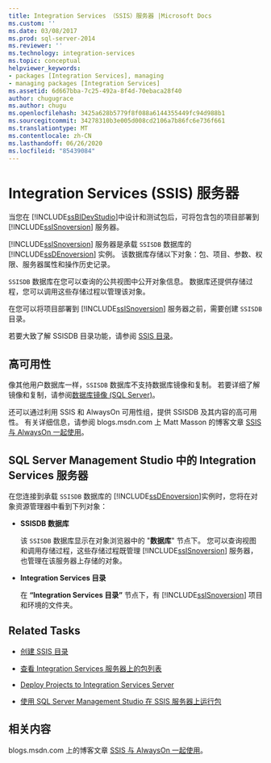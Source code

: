 ```yaml
---
title: Integration Services （SSIS）服务器 |Microsoft Docs
ms.custom: ''
ms.date: 03/08/2017
ms.prod: sql-server-2014
ms.reviewer: ''
ms.technology: integration-services
ms.topic: conceptual
helpviewer_keywords:
- packages [Integration Services], managing
- managing packages [Integration Services]
ms.assetid: 6d667bba-7c25-492a-8f4d-70ebaca28f40
author: chugugrace
ms.author: chugu
ms.openlocfilehash: 3425a628b5779f8f088a6144355449fc94d988b1
ms.sourcegitcommit: 34278310b3e005d008cd2106a7b86fc6e736f661
ms.translationtype: MT
ms.contentlocale: zh-CN
ms.lasthandoff: 06/26/2020
ms.locfileid: "85439084"
---
```

# <a name="integration-services-ssis-server"></a>Integration Services (SSIS) 服务器
  当您在 [!INCLUDE[ssBIDevStudio](../../includes/ssbidevstudio-md.md)]中设计和测试包后，可将包含包的项目部署到 [!INCLUDE[ssISnoversion](../../includes/ssisnoversion-md.md)] 服务器。  
  
 [!INCLUDE[ssISnoversion](../../includes/ssisnoversion-md.md)] 服务器是承载 `SSISDB` 数据库的 [!INCLUDE[ssDEnoversion](../../includes/ssdenoversion-md.md)] 实例。 该数据库存储以下对象：包、项目、参数、权限、服务器属性和操作历史记录。  
  
 `SSISDB` 数据库在您可以查询的公共视图中公开对象信息。 数据库还提供存储过程，您可以调用这些存储过程以管理该对象。  
  
 在您可以将项目部署到 [!INCLUDE[ssISnoversion](../../includes/ssisnoversion-md.md)] 服务器之前，需要创建 `SSISDB` 目录。  
  
 若要大致了解 SSISDB 目录功能，请参阅 [SSIS 目录](ssis-catalog.md)。  
  
## <a name="high-availability"></a>高可用性  
 像其他用户数据库一样，`SSISDB` 数据库不支持数据库镜像和复制。 若要详细了解镜像和复制，请参阅[数据库镜像 (SQL Server)](../../database-engine/database-mirroring/database-mirroring-sql-server.md)。  
  
 还可以通过利用 SSIS 和 AlwaysOn 可用性组，提供 SSISDB 及其内容的高可用性。 有关详细信息，请参阅 blogs.msdn.com 上 Matt Masson 的博客文章 [SSIS 与 AlwaysOn 一起使用](https://go.microsoft.com/fwlink/?LinkId=255873)。  
  
##  <a name="integration-services-server-in-sql-server-management-studio"></a><a name="ssms"></a>SQL Server Management Studio 中的 Integration Services 服务器  
 在您连接到承载 `SSISDB` 数据库的 [!INCLUDE[ssDEnoversion](../../includes/ssdenoversion-md.md)]实例时，您将在对象资源管理器中看到下列对象：  
  
-   **SSISDB 数据库**  
  
     该 `SSISDB` 数据库显示在对象浏览器中的 "**数据库**" 节点下。 您可以查询视图和调用存储过程，这些存储过程既管理 [!INCLUDE[ssISnoversion](../../includes/ssisnoversion-md.md)] 服务器，也管理在该服务器上存储的对象。  
  
-   **Integration Services 目录**  
  
     在 **“Integration Services 目录”** 节点下，有 [!INCLUDE[ssISnoversion](../../includes/ssisnoversion-md.md)] 项目和环境的文件夹。  
  
## <a name="related-tasks"></a>Related Tasks  
  
-   [创建 SSIS 目录](../create-the-ssis-catalog.md)  
  
-   [查看 Integration Services 服务器上的包列表](view-the-list-of-packages-on-the-integration-services-server.md)  
  
-   [Deploy Projects to Integration Services Server](../deploy-projects-to-integration-services-server.md)  
  
-   [使用 SQL Server Management Studio 在 SSIS 服务器上运行包](../run-a-package-on-the-ssis-server-using-sql-server-management-studio.md)  
  
## <a name="related-content"></a>相关内容  
 blogs.msdn.com 上的博客文章 [SSIS 与 AlwaysOn 一起使用](https://go.microsoft.com/fwlink/?LinkId=255873)。  
  
  

